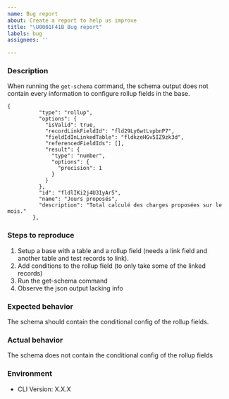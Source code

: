 ```yaml
---
name: Bug report
about: Create a report to help us improve
title: "\U0001F41B Bug report"
labels: bug
assignees: ''

---
```


### Description
When running the `get-schema` command, the schema output does not contain every information to configure rollup fields in the base.

```(json)
{
          "type": "rollup",
          "options": {
            "isValid": true,
            "recordLinkFieldId": "fld29Ly6wtLvpbnP7",
            "fieldIdInLinkedTable": "fldkzeHGv5IZ9zk3d",
            "referencedFieldIds": [],
            "result": {
              "type": "number",
              "options": {
                "precision": 1
              }
            }
          },
          "id": "fldlIKi2j4U31yAr5",
          "name": "Jours proposés",
          "description": "Total calculé des charges proposées sur le mois."
        },
```

### Steps to reproduce
1. Setup a base with a table and a rollup field (needs a link field and another table and test records to link).
2. Add conditions to the rollup field (to only take some of the linked records)
3. Run the get-schema command
4. Observe the json output lacking info

### Expected behavior
The schema should contain the conditional config of the rollup fields.

### Actual behavior
The schema does not contain the conditional config of the rollup fields

### Environment
- CLI Version: X.X.X
